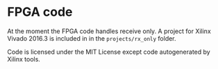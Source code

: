 # FPGA code

At the moment the FPGA code handles receive only. A project for Xilinx Vivado 2016.3 is
included in in the `projects/rx_only` folder.

Code is licensed under the MIT License except code autogenerated by Xilinx tools.
